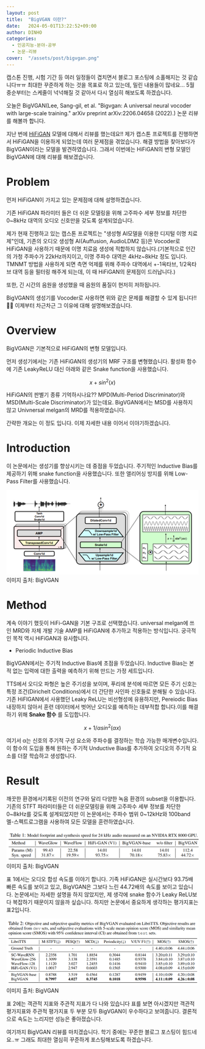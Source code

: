 ```yaml
---
layout: post
title:  "BigVGAN 이란?"
date:   2024-05-01T13:22:52+09:00
author: DINHO
categories:
  - 인공지능-분야-공부
  - 논문-리뷰
cover:  "/assets/post/bigvgan.png"
---
```


캡스톤 진행, 시험 기간 등 여러 일정들이 겹치면서 블로그 포스팅에 소홀해지는 것 같습니다ㅠㅠ 최대한 꾸준하게 하는 것을 목표로 하고 있는데, 밀린 내용들이 많네요... 5월 중순부터는 스케줄이 넉넉해질 것 같아서 다시 열심히 해보도록 하겠습니다.

오늘은 BigVGAN(Lee, Sang-gil, et al. "Bigvgan: A universal neural vocoder with large-scale training." arXiv preprint arXiv:2206.04658 (2022).) 논문 리뷰를 해볼까 합니다. 

지난 번에 [HiFiGAN](https://dinhoitt.github.io/%EC%9D%B8%EA%B3%B5%EC%A7%80%EB%8A%A5-%EB%B6%84%EC%95%BC-%EA%B3%B5%EB%B6%80/%EB%85%BC%EB%AC%B8-%EB%A6%AC%EB%B7%B0/2024/02/23/HiFi-GAN-%EC%84%A4%EB%AA%85.html) 모델에 대해서 리뷰를 했는데요!! 제가 캡스톤 프로젝트를 진행하면서 HiFiGAN을 이용하게 되었는데 여러 문제점을 겪었습니다. 해결 방법을 찾아보다가 BigVGAN이라는 모델을 발견하였습니다. 그래서 이번에는 HiFiGAN의 변형 모델인 BigVGAN에 대해 리뷰를 해보겠습니다.

# Problem

먼저 HiFiGAN이 가지고 있는 문제점에 대해 설명하겠습니다.

기존 HiFiGAN 파라미터 들은 더 쉬운 모델링을 위해 고주파수 세부 정보를 차단한 0~8kHz 대역의 오디오 신호만을 갖도록 설계되었습니다.

제가 현재 진행하고 있는 캡스톤 프로젝트는 "생성형 AI모델을 이용한 디지털 이명 치료제"인데, 기존의 오디오 생성형 AI(Auffusion, AudioLDM2 등)은 Vocoder로 HiFiGAN을 사용하기 때문에 이명 치료음 생성에 적합하지 않습니다.(기본적으로 인간의 가청 주파수가 22kHz까지이고, 이명 주파수 대역은 4kHz~8kHz 정도 입니다. TMNMT 방법을 사용하게 되면 측면 억제를 위해 주파수 대역에서 +-1옥타브, 1/2옥타브 대역 등을 필터링 해주게 되는데, 이 때 HiFiGAN의 문제점이 드러납니다.)

또한, 긴 시간의 음원을 생성했을 때 음원의 품질이 현저히 저하됩니다.

BigVGAN의 생성기를 Vocoder로 사용하면 위와 같은 문제를 해결할 수 있게 됩니다!!🙂🙂 이제부터 차근차근 그 이유에 대해 설명해보겠습니다.

# Overview

BigVGAN은 기본적으로 HiFiGAN의 변형 모델입니다.

먼저 생성기에서는 기존 HiFiGAN의 생성기의 MRF 구조를 변형했습니다. 활성화 함수에 기존 LeakyReLU 대신 아래와 같은 Snake function을 사용했습니다.

$$x + sin^{2}(x)$$

HiFiGAN의 판별기 종류 기억하시나요?? MPD(Multi-Period Discriminator)와 MSD(Multi-Scale Discriminator)가 있는데요. BigVGAN에서는 MSD를 사용하지 않고 Univnersal melgan의 MRD를 적용하였습니다.

간략한 개요는 이 정도 입니다. 이제 자세한 내용 이어서 이야기하겠습니다.

# Introduction

이 논문에서는 생성기를 향상시키는 데 중점을 두었습니다. 주기적인 Inductive Bias를 제공하기 위해 snake function을 사용했습니다. 또한 앨리어싱 방지를 위해 Low-Pass Filter를 사용했습니다.

<img src="/assets/post/bigvgan.png">
이미지 출처: BigVGAN

# Method

  계속 이야기 했듯이 HiFi-GAN을 기본 구조로 선택했습니다. universal melgan에 쓰인 MRD와 자체 개발 기술 AMP를 HiFiGAN에 추가하고 적용하는 방식입니다. 궁극적인 목적 역시 HiFiGAN과 유사합니다. 

  - Periodic Inductive Bias

  BigVGAN에서는 주기적 Inductive Bias에 초점을 두었습니다. Inductive Bias는 본 적 없는 입력에 대한 출력을 예측하기 위해 만드는 가정 세트입니다. 
  
  TTS에서 오디오 파형은 높은 주기성을 보이며, 푸리에 분석에 따르면 모든 주기 신호는 특정 조건(Dirichelt Conditions)에서 더 간단한 사인파 신호들로 분해될 수 있습니다. 기존 HiFIGAN에서 사용했던 Leaky ReLU는 비선형성에 유용하지만, Pereiodic Bias 내장하지 않아서 훈련 데이터에서 벗어난 오디오를 예측하는 데부적합 합니다.이를 해결하기 위해 __Snake 함수__ 를 도입합니다.

  $$x + {1/α}sin^{2}(αx)$$

  여기서 α는 신호의 주기적 구성 요소와 주파수를 결정하는 학습 가능한 매개변수입니다. 이 함수의 도입을 통해 원하는 주기적 Unductive Bias를 추가하여 오디오의 주기적 요소를 더잘 학습하고 생성합니다.

# Result

깨끗한 환경에서기록된 이전의 연구와 달리 다양한 녹음 환경의 subset을 이용합니다. 기존의 STFT 파라미터들은 더 쉬운모델링을 위해 고주파수 세부 정보를 차단한  0~8kHz를 갖도록 설계되었지만 이 논문에서는 주파수 범위 0~12kHz와 100band 멜-스펙트로그램을 사용하여 모든 모델을 훈련하였습니다.

<img src="/assets/post/bigvgantable1.png">
이미지 출처: BigVGAN

표 1에서는 오디오 합성 속도를 이야기 합니다. 기족 HiFiGAN은 실시간보다 93.75배 빠른 속도를 보이고 있고, BigVGAN은 그보다 느린 44.72배의 속도를 보이고 있습니다. 논문에서는 자세한 설명을 하지 않았지만, 제 생각에 snake 함수가 Leaky ReLU보다 복잡하기 때문이지 않을까 싶습니다. 하지만 논문에서 중요하게 생각하는 평가지표는 표2입니다.

<img src="/assets/post/bigvgantable2.png">
이미지 출처: BigVGAN

표 2에는 객관적 지표와 주관적 지표가 다 나와 있습니다 표를 보면 아시겠지만 객관적 평가지표와 주관적 평가지표 두 부분 모두 BigVGAN이 우수하다고 보여줍니다. 결론적으로 속도는 느리지만 성능은 좋아졌습니다.

여기까지 BigVGAN 리뷰를 마치겠습니다. 학기 중에는 꾸준한 블로그 포스팅이 힘드네요..ㅠ 그래도 최대한 열심히 꾸준하게 포스팅해보도록 하겠습니다.